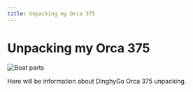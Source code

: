 ```yaml
---
title: Unpacking my Orca 375
---
```

# Unpacking my Orca 375

![Boat parts](../img/boat/unpacking.jpg)

Here will be information about DinghyGo Orca 375 unpacking.